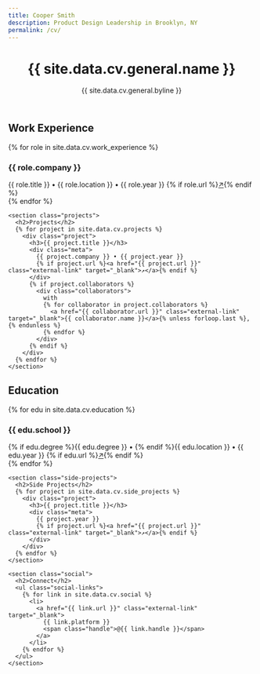 ```yaml
---
title: Cooper Smith
description: Product Design Leadership in Brooklyn, NY
permalink: /cv/
---
```


<div class="cv-container">
  <header class="cv-header">
    <h1>{{ site.data.cv.general.name }}</h1>
    <p class="byline">{{ site.data.cv.general.byline }}</p>
  </header>

  <div class="main-content">
    <section class="work-experience">
      <h2>Work Experience</h2>
      {% for role in site.data.cv.work_experience %}
        <div class="role">
          <h3>{{ role.company }}</h3>
          <div class="meta">
            {{ role.title }} • {{ role.location }} • {{ role.year }}
            {% if role.url %}<a href="{{ role.url }}" class="external-link" target="_blank">↗</a>{% endif %}
          </div>
        </div>
      {% endfor %}
    </section>

    <section class="projects">
      <h2>Projects</h2>
      {% for project in site.data.cv.projects %}
        <div class="project">
          <h3>{{ project.title }}</h3>
          <div class="meta">
            {{ project.company }} • {{ project.year }}
            {% if project.url %}<a href="{{ project.url }}" class="external-link" target="_blank">↗</a>{% endif %}
          </div>
          {% if project.collaborators %}
            <div class="collaborators">
              with 
              {% for collaborator in project.collaborators %}
                <a href="{{ collaborator.url }}" class="external-link" target="_blank">{{ collaborator.name }}</a>{% unless forloop.last %}, {% endunless %}
              {% endfor %}
            </div>
          {% endif %}
        </div>
      {% endfor %}
    </section>
  </div>

  <div class="sidebar">
    <section class="education">
      <h2>Education</h2>
      {% for edu in site.data.cv.education %}
        <div class="education-item">
          <h3>{{ edu.school }}</h3>
          <div class="meta">
            {% if edu.degree %}{{ edu.degree }} • {% endif %}{{ edu.location }} • {{ edu.year }}
            {% if edu.url %}<a href="{{ edu.url }}" class="external-link" target="_blank">↗</a>{% endif %}
          </div>
        </div>
      {% endfor %}
    </section>

    <section class="side-projects">
      <h2>Side Projects</h2>
      {% for project in site.data.cv.side_projects %}
        <div class="project">
          <h3>{{ project.title }}</h3>
          <div class="meta">
            {{ project.year }}
            {% if project.url %}<a href="{{ project.url }}" class="external-link" target="_blank">↗</a>{% endif %}
          </div>
        </div>
      {% endfor %}
    </section>

    <section class="social">
      <h2>Connect</h2>
      <ul class="social-links">
        {% for link in site.data.cv.social %}
          <li>
            <a href="{{ link.url }}" class="external-link" target="_blank">
              {{ link.platform }}
              <span class="handle">@{{ link.handle }}</span>
            </a>
          </li>
        {% endfor %}
      </ul>
    </section>
  </div>
</div> 